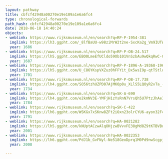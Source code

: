 ```yaml
---
layout: pathway
title: cbfcf42948a00270e19e109a1e6a6fc4
type: chronological-forwards
path_hash: cbfcf42948a00270e19e109a1e6a6fc4
date: 2018-06-18 14:40:24
objects:
- weblink: https://www.rijksmuseum.nl/en/search?q=RP-P-1954-381
  imglink: https://lh3.ggpht.com/_8lfBaUU-w98ziMrW2t2ne-SxcKa2g_Vm9IUTW0oLn8am0z38xvApFHkPomI-qRg4BPxcQp2SKnuLn3ZvDWpZ3fFF_fo=s200
  year: 1686
- weblink: https://www.rijksmuseum.nl/en/search?q=RP-P-OB-24.517
  imglink: https://lh5.ggpht.com/EBO0LmeEfUCldo59Ob101VnSzbAu9wQkqRwC-GeQo6V_dYw6HbLQNiB-e6XppEFiF1QKDQPMF9AudhjMxZRBZln6VQ=s200
  year: 1687
- weblink: https://www.rijksmuseum.nl/en/search?q=RP-P-1896-A-19368-1962
  imglink: https://lh5.ggpht.com/U_C86YKspVXZuz0hFFYit_Dx5wsI9p-qtTStluOHIYMSBKPcg-Mfxkml3Y7B4L38gPxfYeFnFGPLjrsV-KHXzZ_OaQ=s200
  year: 1701
- weblink: https://www.rijksmuseum.nl/en/search?q=RP-P-OB-17.738
  imglink: https://lh4.ggpht.com/SO56tzhUZPD07AjMKOp0u_XLlS5LQOyR2vTa_-SIHOR6orqZMnQHvS01N4dc_4oDGpi0WaYElGoPn3Tvqb1aXAy0=s200
  year: 1734
- weblink: https://www.rijksmuseum.nl/en/search?q=SK-A-690
  imglink: https://lh4.ggpht.com/e2kmNV3E-YMFjH1zYsRnN7VrsQh5U7PtzJhAeIADmE-C-fw_s5tRkfZid9AIOuUs-6e36YmAylTl2btxkpIoU_3b5K4=s200
  year: 1784
- weblink: https://www.rijksmuseum.nl/en/search?q=SK-C-422
  imglink: https://lh6.ggpht.com/WSKGx7xSKnw8ZFt2iOxn23olrCYU6-ayon32FcDJOe47qCEVvJX_z6Vjn4DW4JzLJN9sj-HdkJ23cdQDOvwM1sYInw=s200
  year: 1791
- weblink: https://www.rijksmuseum.nl/en/search?q=HA-0021282
  imglink: https://lh5.ggpht.com/kNUptACzwAlqOHjzwBVvvFE38gMd8Z9tKTBVBu6UgOT5xQKR3vOtLLBVbT4Ui51JUwyqUMq-HhiekY2dJMp4DiGnYzY=s200
  year: 2001
- weblink: https://www.rijksmuseum.nl/en/search?q=HA-0022353
  imglink: https://lh6.ggpht.com/PdJ1b_GvFNyl-Ne518GeoDprq1M0Pd9nwScgpjVzqpw3owY9G44EYQpsWFFLhwe8rn-wqoCms7ApztwHhWH7ZDkqWVI=s200
  year: 2008

---
```

